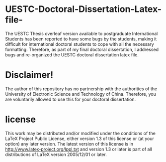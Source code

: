 # UESTC-Doctoral-Dissertation-Latex-file-
The UESTC Thesis overleaf version available to postgraduate International Students has been reported to have some bugs by the students, making it difficult for international doctoral students to cope with all the necessary formatting. Therefore, as part of my final doctoral dissertation, I addressed bugs and re-organized the UESTC doctoral dissertation latex file. 

# Disclaimer!
The author of this repository has no partnership with the authorities of the University of Electronic Science and Technology of China. Therefore, you are voluntarily allowed to use this for your doctoral dissertation.

# license
This work may be distributed and/or modified under the conditions of the LaTeX Project Public License, either version 1.3 of this license or (at your option) any later version.
The latest version of this license is in http://www.latex-project.org/lppl.txt
and version 1.3 or later is part of all distributions of LaTeX
version 2005/12/01 or later.
